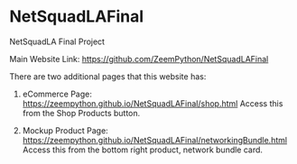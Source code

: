 # NetSquadLAFinal
NetSquadLA Final Project

Main Website Link: 
https://github.com/ZeemPython/NetSquadLAFinal

There are two additional pages that this website has:


1. eCommerce Page: https://zeempython.github.io/NetSquadLAFinal/shop.html
Access this from the Shop Products button.

2. Mockup Product Page: https://zeempython.github.io/NetSquadLAFinal/networkingBundle.html
Access this from the bottom right product, network bundle card.
